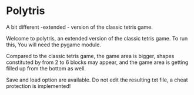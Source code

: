 # Polytris
A bit different -extended - version of the classic tetris game. 


Welcome to polytris, an extended version of the classic tetris game.
To run this, You will need the pygame module. 

Compared to the classic tetris game, the game area is bigger, 
shapes constituted by from 2 to 6 blocks may appear, 
and the game area is getting filled up from the bottom as well.

Save and load option are available. 
Do not edit the resulting txt file, a cheat protection is implemented!
